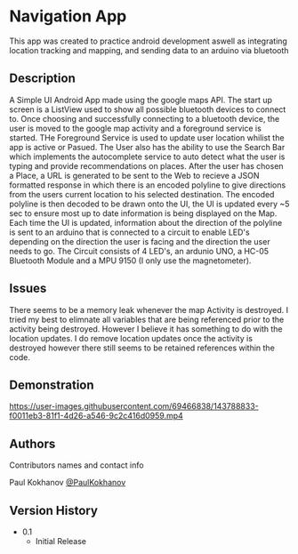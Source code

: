 # Navigation App

This app was created to practice android development aswell as integrating location tracking and mapping, and sending data to an arduino via bluetooth

## Description

A Simple UI Android App made using the google maps API. The start up screen is a ListView used to show all possible bluetooth devices to connect to. Once choosing and successfully connecting to a bluetooth
device, the user is moved to the google map activity and a foreground service is started. THe Foreground Service is used to update user location whilist the app is active or Pasued.
The User also has the ability to use the Search Bar which implements the autocomplete service to auto detect what the user is typing and provide recommendations on places.
After the user has chosen a Place, a URL is generated to be sent to the Web to recieve a JSON formatted response in which there is an encoded polyline to give directions from the 
users current location to his selected destination. The encoded polyline is then decoded to be drawn onto the UI, the UI is updated every ~5 sec to ensure most up to date information is being displayed on the Map. Each time
the UI is updated, information about the direction of the polyline is sent to an arduino that is connected to a circuit to enable LED's depending on the direction the user is
facing and the direction the user needs to go. The Circuit consists of 4 LED's, an ardunio UNO, a HC-05 Bluetooth Module and a MPU 9150 (I only use the magnetometer).

## Issues

There seems to be a memory leak whenever the map Activity is destroyed. I tried my best to elimnate all variables that are being referenced prior to the activity being destroyed.
However I believe it has something to do with the location updates. I do remove location updates once the activity is destroyed however there still seems to be retained references within the code.

## Demonstration


https://user-images.githubusercontent.com/69466838/143788833-f0011eb3-81f1-4d26-a546-9c2c416d0959.mp4



## Authors

Contributors names and contact info

Paul Kokhanov
  [@PaulKokhanov](https://www.linkedin.com/in/paulkokhanov/)

## Version History

* 0.1
    * Initial Release
